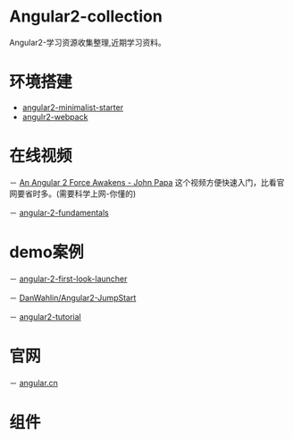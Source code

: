 # Angular2-collection
Angular2-学习资源收集整理,近期学习资料。


# 环境搭建

- [angular2-minimalist-starter](https://github.com/rogerpadilla/angular2-minimalist-starter)
- [angulr2-webpack](https://github.com/preboot/angular2-webpack)


# 在线视频 

－ [An Angular 2 Force Awakens - John Papa](https://www.youtube.com/watch?v=WAPQF_GA7Qg&index=2&list=PLOETEcp3DkCq788xapkP_OU-78jhTf68j)
这个视频方便快速入门，比看官网要省时多。(需要科学上网-你懂的)

－ [angular-2-fundamentals](https://egghead.io/courses/angular-2-fundamentals)


# demo案例

－ [angular-2-first-look-launcher](https://github.com/johnpapa/angular-2-first-look-launcher)

－ [DanWahlin/Angular2-JumpStart](https://github.com/DanWahlin/Angular2-JumpStart)

－ [angular2-tutorial](http://lewis617.github.io/angular2-tutorial/) 


# 官网

－ [angular.cn](https://angular.cn/)


# 组件

